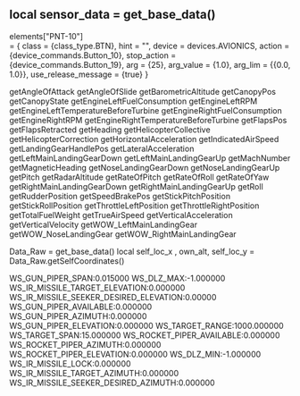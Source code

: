 ## local sensor_data = get_base_data()

elements["PNT-10"]			
= { 
    class = {class_type.BTN},
    hint = "",
    device = devices.AVIONICS,
    action = {device_commands.Button_10},
    stop_action = {device_commands.Button_19},
    arg = {25},
    arg_value = {1.0}, 
    arg_lim = {{0.0, 1.0}}, 
    use_release_message = {true} }

getAngleOfAttack
getAngleOfSlide
getBarometricAltitude
getCanopyPos
getCanopyState
getEngineLeftFuelConsumption
getEngineLeftRPM
getEngineLeftTemperatureBeforeTurbine
getEngineRightFuelConsumption
getEngineRightRPM
getEngineRightTemperatureBeforeTurbine
getFlapsPos
getFlapsRetracted
getHeading
getHelicopterCollective
getHelicopterCorrection
getHorizontalAcceleration
getIndicatedAirSpeed
getLandingGearHandlePos
getLateralAcceleration
getLeftMainLandingGearDown
getLeftMainLandingGearUp
getMachNumber
getMagneticHeading
getNoseLandingGearDown
getNoseLandingGearUp
getPitch
getRadarAltitude
getRateOfPitch
getRateOfRoll
getRateOfYaw
getRightMainLandingGearDown
getRightMainLandingGearUp
getRoll
getRudderPosition
getSpeedBrakePos
getStickPitchPosition
getStickRollPosition
getThrottleLeftPosition
getThrottleRightPosition
getTotalFuelWeight
getTrueAirSpeed
getVerticalAcceleration
getVerticalVelocity
getWOW_LeftMainLandingGear
getWOW_NoseLandingGear
getWOW_RightMainLandingGear

Data_Raw = get_base_data()
local self_loc_x , own_alt, self_loc_y = Data_Raw.getSelfCoordinates()

WS_GUN_PIPER_SPAN:0.015000
WS_DLZ_MAX:-1.000000
WS_IR_MISSILE_TARGET_ELEVATION:0.000000
WS_IR_MISSILE_SEEKER_DESIRED_ELEVATION:0.00000
 WS_GUN_PIPER_AVAILABLE:0.000000
 WS_GUN_PIPER_AZIMUTH:0.000000
 WS_GUN_PIPER_ELEVATION:0.000000
 WS_TARGET_RANGE:1000.000000
 WS_TARGET_SPAN:15.000000
 WS_ROCKET_PIPER_AVAILABLE:0.000000
 WS_ROCKET_PIPER_AZIMUTH:0.000000
 WS_ROCKET_PIPER_ELEVATION:0.000000
 WS_DLZ_MIN:-1.000000
 WS_IR_MISSILE_LOCK:0.000000
 WS_IR_MISSILE_TARGET_AZIMUTH:0.000000
 WS_IR_MISSILE_SEEKER_DESIRED_AZIMUTH:0.000000